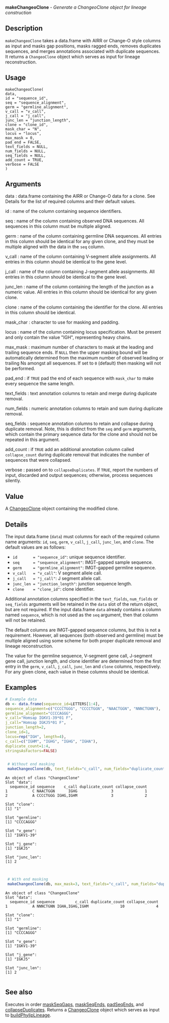 **makeChangeoClone** - *Generate a ChangeoClone object for lineage construction*

Description
--------------------

`makeChangeoClone` takes a data.frame with AIRR or Change-O style columns as input and 
masks gap positions, masks ragged ends, removes duplicates sequences, and merges 
annotations associated with duplicate sequences. It returns a `ChangeoClone` 
object which serves as input for lineage reconstruction.


Usage
--------------------
```
makeChangeoClone(
data,
id = "sequence_id",
seq = "sequence_alignment",
germ = "germline_alignment",
v_call = "v_call",
j_call = "j_call",
junc_len = "junction_length",
clone = "clone_id",
mask_char = "N",
locus = "locus",
max_mask = 0,
pad_end = FALSE,
text_fields = NULL,
num_fields = NULL,
seq_fields = NULL,
add_count = TRUE,
verbose = FALSE
)
```

Arguments
-------------------

data
:   data.frame containing the AIRR or Change-O data for a clone. See Details
for the list of required columns and their default values.

id
:   name of the column containing sequence identifiers.

seq
:   name of the column containing observed DNA sequences. All 
sequences in this column must be multiple aligned.

germ
:   name of the column containing germline DNA sequences. All entries 
in this column should be identical for any given clone, and they
must be multiple aligned with the data in the `seq` column.

v_call
:   name of the column containing V-segment allele assignments. All 
entries in this column should be identical to the gene level.

j_call
:   name of the column containing J-segment allele assignments. All 
entries in this column should be identical to the gene level.

junc_len
:   name of the column containing the length of the junction as a 
numeric value. All entries in this column should be identical 
for any given clone.

clone
:   name of the column containing the identifier for the clone. All 
entries in this column should be identical.

mask_char
:   character to use for masking and padding.

locus
:   name of the column containing locus specification. Must be present
and only contain the value "IGH", representing heavy chains.

max_mask
:   maximum number of characters to mask at the leading and trailing
sequence ends. If `NULL` then the upper masking bound will 
be automatically determined from the maximum number of observed 
leading or trailing Ns amongst all sequences. If set to `0` 
(default) then masking will not be performed.

pad_end
:   if `TRUE` pad the end of each sequence with `mask_char`
to make every sequence the same length.

text_fields
:   text annotation columns to retain and merge during duplicate removal.

num_fields
:   numeric annotation columns to retain and sum during duplicate removal.

seq_fields
:   sequence annotation columns to retain and collapse during duplicate 
removal. Note, this is distinct from the `seq` and `germ` 
arguments, which contain the primary sequence data for the clone
and should not be repeated in this argument.

add_count
:   if `TRUE` add an additional annotation column called 
`collapse_count` during duplicate removal that indicates the 
number of sequences that were collapsed.

verbose
:   passed on to `collapseDuplicates`. If `TRUE`, report the 
numbers of input, discarded and output sequences; otherwise, process
sequences silently.




Value
-------------------

A [ChangeoClone](ChangeoClone-class.md) object containing the modified clone.


Details
-------------------

The input data.frame (`data`) must columns for each of the required column name 
arguments: `id`, `seq`, `germ`, `v_call`, `j_call`, 
`junc_len`, and `clone`.  The default values are as follows:

+ `id       = "sequence_id"`:         unique sequence identifier.
+ `seq      = "sequence_alignment"`:  IMGT-gapped sample sequence.
+ `germ     = "germline_alignment"`:  IMGT-gapped germline sequence.
+ `v_call   = "v_call"`:              V segment allele call.
+ `j_call   = "j_call"`:              J segment allele call.
+ `junc_len = "junction_length"`:     junction sequence length.
+ `clone    = "clone_id"`:            clone identifier.

Additional annotation columns specified in the `text_fields`, `num_fields` 
or `seq_fields` arguments will be retained in the `data` slot of the return 
object, but are not required. If the input data.frame `data` already contains a 
column named `sequence`, which is not used as the `seq` argument, then that 
column will not be retained.

The default columns are IMGT-gapped sequence columns, but this is not a requirement. 
However, all sequences (both observed and germline) must be multiple aligned using
some scheme for both proper duplicate removal and lineage reconstruction. 

The value for the germline sequence, V-segment gene call, J-segment gene call, 
junction length, and clone identifier are determined from the first entry in the 
`germ`, `v_call`, `j_call`, `junc_len` and `clone` columns, 
respectively. For any given clone, each value in these columns should be identical.



Examples
-------------------

```R
# Example data
db <- data.frame(sequence_id=LETTERS[1:4],
sequence_alignment=c("CCCCTGGG", "CCCCTGGN", "NAACTGGN", "NNNCTGNN"),
germline_alignment="CCCCAGGG",
v_call="Homsap IGKV1-39*01 F",
j_call="Homsap IGKJ5*01 F",
junction_length=2,
clone_id=1,
locus=rep("IGH", length=4),
c_call=c("IGHM", "IGHG", "IGHG", "IGHA"),
duplicate_count=1:4,
stringsAsFactors=FALSE)


 # Without end masking
 makeChangeoClone(db, text_fields="c_call", num_fields="duplicate_count")

```


```
An object of class "ChangeoClone"
Slot "data":
  sequence_id sequence    c_call duplicate_count collapse_count
1           C NAACTGGN      IGHG               3              1
2           A CCCCTGGG IGHG,IGHM               3              2

Slot "clone":
[1] "1"

Slot "germline":
[1] "CCCCAGGG"

Slot "v_gene":
[1] "IGKV1-39"

Slot "j_gene":
[1] "IGKJ5"

Slot "junc_len":
[1] 2


```


```R

 # With end masking
 makeChangeoClone(db, max_mask=3, text_fields="c_call", num_fields="duplicate_count")
```


```
An object of class "ChangeoClone"
Slot "data":
  sequence_id sequence         c_call duplicate_count collapse_count
1           A NNNCTGNN IGHA,IGHG,IGHM              10              4

Slot "clone":
[1] "1"

Slot "germline":
[1] "CCCCAGGG"

Slot "v_gene":
[1] "IGKV1-39"

Slot "j_gene":
[1] "IGKJ5"

Slot "junc_len":
[1] 2


```



See also
-------------------

Executes in order [maskSeqGaps](maskSeqGaps.md), [maskSeqEnds](maskSeqEnds.md), 
[padSeqEnds](padSeqEnds.md), and [collapseDuplicates](collapseDuplicates.md). 
Returns a [ChangeoClone](ChangeoClone-class.md) object which serves as input to
[buildPhylipLineage](buildPhylipLineage.md).






